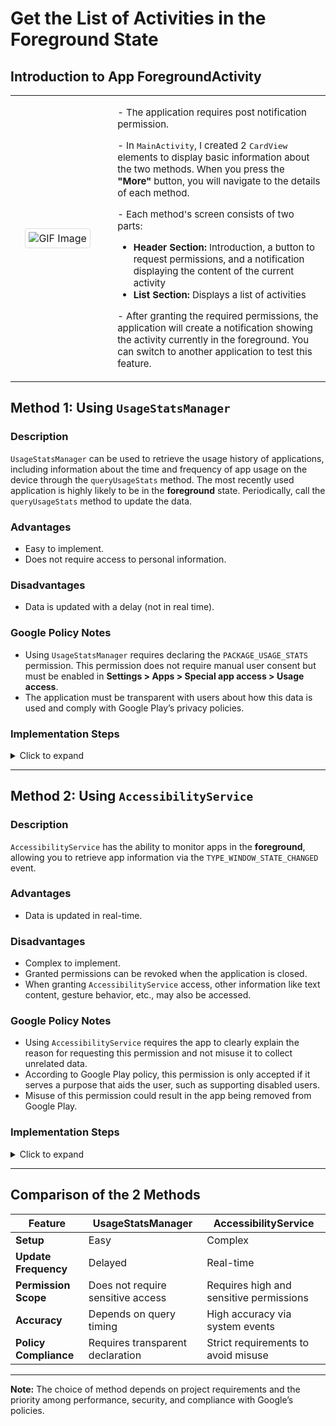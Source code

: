 
# Get the List of Activities in the Foreground State

## Introduction to App ForegroundActivity

<table>
  <tr>
    <td style="width: 30%; text-align: center;">
      <img src="./img.gif" alt="GIF Image" style="max-width: 100%; border: 1px solid #ddd; border-radius: 4px; padding: 5px;">
    </td>
    <td style="width: 70%; vertical-align: top; padding-left: 20px;">
      <p style="font-size: 15px;">- The application requires post notification permission.</p>
      <p style="font-size: 15px;">- In <code>MainActivity</code>, I created 2 <code>CardView</code> elements to display basic information about the two methods. When you press the <strong>"More"</strong> button, you will navigate to the details of each method.</p>
      <p style="font-size: 15px;">- Each method's screen consists of two parts:</p>
      <ul style="font-size: 15px;">
        <li><strong>Header Section:</strong> Introduction, a button to request permissions, and a notification displaying the content of the current activity</li>
        <li><strong>List Section:</strong> Displays a list of activities</li>
      </ul>
      <p style="font-size: 15px;">- After granting the required permissions, the application will create a notification showing the activity currently in the foreground. You can switch to another application to test this feature.</p>
    </td>
  </tr>
</table>

## Method 1: Using `UsageStatsManager`

### Description
`UsageStatsManager` can be used to retrieve the usage history of applications, including information about the time and frequency of app usage on the device through the `queryUsageStats` method. The most recently used application is highly likely to be in the **foreground** state. Periodically, call the `queryUsageStats` method to update the data.

### Advantages
- Easy to implement.
- Does not require access to personal information.

### Disadvantages
- Data is updated with a delay (not in real time).

### Google Policy Notes
- Using `UsageStatsManager` requires declaring the `PACKAGE_USAGE_STATS` permission. This permission does not require manual user consent but must be enabled in **Settings > Apps > Special app access > Usage access**.
- The application must be transparent with users about how this data is used and comply with Google Play’s privacy policies.

### Implementation Steps
<details>
<summary>Click to expand</summary>

1. **Declare permissions in `AndroidManifest.xml`:**
   ```xml
   <uses-permission
        android:name="android.permission.PACKAGE_USAGE_STATS"
        tools:ignore="ProtectedPermissions" />
   ```

2. **Check permission in the code:**
   ```java
   private boolean isUsageAccessGranted() {
        AppOpsManager appOpsManager = (AppOpsManager) getSystemService(Context.APP_OPS_SERVICE);
        int mode = appOpsManager.checkOpNoThrow(AppOpsManager.OPSTR_GET_USAGE_STATS,
                android.os.Process.myUid(), getPackageName());
        return mode == AppOpsManager.MODE_ALLOWED;
    }
   ```

3. **Query information using `UsageStatsManager`:**
   ```java
   UsageStatsManager usageStatsManager =
           (UsageStatsManager) context.getSystemService(Context.USAGE_STATS_SERVICE);
   
   if (usageStatsManager == null) {
       return new ArrayList<>(); // Return empty list if UsageStatsManager is unavailable
   }
   
   // Query usage stats for the last 24 hours
   List<UsageStats> usageStatsList = usageStatsManager.queryUsageStats(
           UsageStatsManager.INTERVAL_DAILY,
           currentTime - (24 * 60 * 60 * 1000), // Start time (24 hours ago)
           currentTime // End time (now)
   );

   if (usageStatsList == null || usageStatsList.isEmpty()) {
       return new ArrayList<>(); // Return empty list if no data is available
   }
   ```
</details>

---

## Method 2: Using `AccessibilityService`

### Description
`AccessibilityService` has the ability to monitor apps in the **foreground**, allowing you to retrieve app information via the `TYPE_WINDOW_STATE_CHANGED` event.

### Advantages
- Data is updated in real-time.

### Disadvantages
- Complex to implement.
- Granted permissions can be revoked when the application is closed.
- When granting `AccessibilityService` access, other information like text content, gesture behavior, etc., may also be accessed.

### Google Policy Notes
- Using `AccessibilityService` requires the app to clearly explain the reason for requesting this permission and not misuse it to collect unrelated data.
- According to Google Play policy, this permission is only accepted if it serves a purpose that aids the user, such as supporting disabled users.
- Misuse of this permission could result in the app being removed from Google Play.

### Implementation Steps
<details>
<summary>Click to expand</summary>

1. **Create a class that extends `AccessibilityService`:**
   ```java
   public class AccessibilityServiceExtend extends AccessibilityService {
       @Override
       public void onAccessibilityEvent(AccessibilityEvent event) {
           if (event.getEventType() == AccessibilityEvent.TYPE_WINDOW_STATE_CHANGED) {
               // Get the package name and activity name
               ComponentName componentName = new ComponentName(
                       event.getPackageName().toString(),
                       event.getClassName().toString()
               );
   
               String currentPackageName = componentName.getPackageName();
               String currentActivityName = componentName.flattenToShortString();
           }
       }

       @Override
       public void onInterrupt() {
       }
   }
   ```

2. **Declare the service in `AndroidManifest.xml`:**
   ```xml
   <!--android:foregroundServiceType="mediaPlayback" is used for the post notification feature-->
   <service
        android:name=".AccessibilityServiceExtend"
        android:exported="true"
        android:foregroundServiceType="mediaPlayback"
        android:permission="android.permission.BIND_ACCESSIBILITY_SERVICE">
        <intent-filter>
            <action android:name="android.accessibilityservice.AccessibilityService" />
        </intent-filter>

        <meta-data
            android:name="android.accessibilityservice"
            android:resource="@xml/accessibility_service_config" />
   </service>
   ```

3. **Configure the file `res/xml/accessibility_config.xml`:**
   ```xml
   <accessibility-service xmlns:android="http://schemas.android.com/apk/res/android"
        android:accessibilityEventTypes="typeWindowStateChanged"
        android:accessibilityFeedbackType="feedbackGeneric"
        android:canRetrieveWindowContent="false"
        android:description="@string/app_name"
        android:notificationTimeout="100" />
   ```

4. **Activate the service in the device’s Accessibility settings:**
   - The user needs to enable the service in **Settings > Accessibility > ForegroundActivity**.

</details>

---

## Comparison of the 2 Methods

| Feature                 | UsageStatsManager                   | AccessibilityService                  |
|-------------------------|-------------------------------------|---------------------------------------|
| **Setup**               | Easy                            | Complex                              |
| **Update Frequency**  | Delayed                          | Real-time                   |
| **Permission Scope**      | Does not require sensitive access       | Requires high and sensitive permissions|
| **Accuracy**        | Depends on query timing   | High accuracy via system events    |
| **Policy Compliance** | Requires transparent declaration         | Strict requirements to avoid misuse      |

---

**Note:** The choice of method depends on project requirements and the priority among performance, security, and compliance with Google’s policies.
